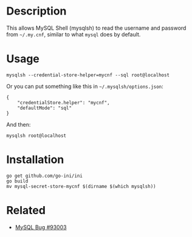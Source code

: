 Description
===========

This allows MySQL Shell (mysqlsh) to read the username and password from `~/.my.cnf`, similar to
what `mysql` does by default.

Usage
=====

    mysqlsh --credential-store-helper=mycnf --sql root@localhost

Or you can put something like this in `~/.mysqlsh/options.json`:

    {
        "credentialStore.helper": "mycnf",
        "defaultMode": "sql"
    }

And then:

    mysqlsh root@localhost

Installation
============

    go get github.com/go-ini/ini
    go build
    mv mysql-secret-store-mycnf $(dirname $(which mysqlsh))

Related
=======

* [MySQL Bug #93003](https://bugs.mysql.com/bug.php?id=93003)

